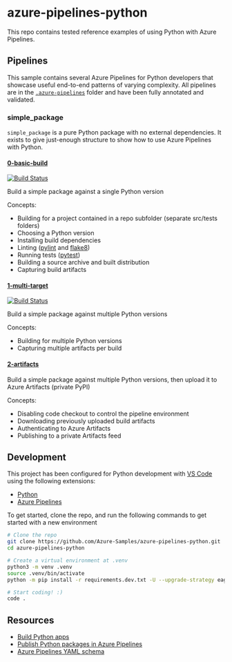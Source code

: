 # azure-pipelines-python

This repo contains tested reference examples of using Python with Azure Pipelines.

## Pipelines

This sample contains several Azure Pipelines for Python developers that showcase useful end-to-end patterns of varying complexity. All pipelines are in the [`.azure-pipelines`](.azure-pipelines) folder and have been fully annotated and validated.

### simple_package

`simple_package` is a pure Python package with no external dependencies. It exists to give just-enough structure to show how to use Azure Pipelines with Python.

#### [0-basic-build](.azure-pipelines/simple_package.0-basic-build.yml)

[![Build Status](https://dev.azure.com/az-samples/azure-pipelines-python/_apis/build/status/simple_package.0-basic-build?branchName=master)](https://dev.azure.com/az-samples/azure-pipelines-python/_build/latest?definitionId=1&branchName=master)

Build a simple package against a single Python version

Concepts:

- Building for a project contained in a repo subfolder (separate src/tests folders)
- Choosing a Python version
- Installing build dependencies
- Linting ([pylint](https://www.pylint.org/) and [flake8](http://flake8.pycqa.org/en/latest/))
- Running tests ([pytest](https://docs.pytest.org/en/latest/))
- Building a source archive and built distribution
- Capturing build artifacts

#### [1-multi-target](.azure-pipelines/simple_package.1-multi-target.yml)

[![Build Status](https://dev.azure.com/az-samples/azure-pipelines-python/_apis/build/status/simple_package.1-multi-target?branchName=master)](https://dev.azure.com/az-samples/azure-pipelines-python/_build/latest?definitionId=2&branchName=master)

Build a simple package against multiple Python versions

Concepts:

- Building for multiple Python versions
- Capturing multiple artifacts per build

#### [2-artifacts](.azure-pipelines/simple_package.2-artifacts.yml)

Build a simple package against multiple Python versions, then upload it to Azure Artifacts (private PyPI)

Concepts:

- Disabling code checkout to control the pipeline environment
- Downloading previously uploaded build artifacts
- Authenticating to Azure Artifacts
- Publishing to a private Artifacts feed


## Development

This project has been configured for Python development with [VS Code](https://code.visualstudio.com/) using the following extensions:
- [Python](https://marketplace.visualstudio.com/items?itemName=ms-python.python)
- [Azure Pipelines](https://marketplace.visualstudio.com/items?itemName=ms-azure-devops.azure-pipelines)

To get started, clone the repo, and run the following commands to get started with a new environment

```sh
# Clone the repo
git clone https://github.com/Azure-Samples/azure-pipelines-python.git
cd azure-pipelines-python

# Create a virtual environment at .venv
python3 -m venv .venv
source .venv/bin/activate
python -m pip install -r requirements.dev.txt -U --upgrade-strategy eager

# Start coding! :)
code .
```

## Resources

- [Build Python apps](https://docs.microsoft.com/en-us/azure/devops/pipelines/languages/python?view=azure-devops)
- [Publish Python packages in Azure Pipelines](https://docs.microsoft.com/en-us/azure/devops/pipelines/artifacts/pypi?view=azure-devops&tabs=yaml)
- [Azure Pipelines YAML schema](https://docs.microsoft.com/en-us/azure/devops/pipelines/yaml-schema?view=azure-devops&tabs=schema)